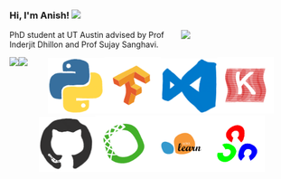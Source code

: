 ### Hi, I'm Anish! <img src="https://media.giphy.com/media/hvRJCLFzcasrR4ia7z/giphy.gif" width="50px">
<img align="right" src="https://github.com/rajput2107/rajput2107/blob/master/Assets/Developer.gif" width='200'/>

PhD student at UT Austin advised by Prof Inderjit Dhillon and Prof Sujay Sanghavi. 

<a href="https://www.linkedin.com/in/anish-acharya-a98a9383/"><img align="left" src="https://img.shields.io/badge/LinkedIn-0A66C2?&style=for-the-badge&logo=LinkedIn&logoColor=white" /></a>
<a href="https://scholar.google.com/citations?hl=en&user=uBmgGMAAAAAJ&view_op=list_works&sortby=pubdate"><img align="left" src="https://img.shields.io/badge/Gooogle Scholar-1DA1F2?&style=for-the-badge&logo=googlescholar&logoColor=white" /></a>
<!-- <a href="https://www.instagram.com/anishacharya91"><img align="left" src="https://img.shields.io/badge/Instagram-E4405F?&style=for-the-badge&logo=Instagram&logoColor=white" /></a>.   -->

<p align="center">
  <img src="images/skills/python.gif" width="100"><img src="images/skills/tensorflow.gif" width="100"><img src="images/skills/vscode.gif" width="100"><img src="images/skills/keras.gif" width="100"><img src="images/skills/github.gif" width="100"><img src="images/skills/anaconda.gif" width="100"><img src="images/sklearn.gif" width="100"><img src="images/opencv.gif" width="100">

<!--
<center>
<table>
<tr>
<td><img width="600px" align="center" src="https://github-readme-streak-stats.herokuapp.com?user=anishacharya&theme=dark&hide_border=true&border_radius=6.7&date_format=j%20M%5B%20Y%5D" /></td>
<td><img width="500px" align="left" src="https://github-readme-stats.vercel.app/api?username=anishacharya&count_private=true&show_icons=true&theme=github_dark" /></td>
</tr>   
</table>
</center> 
-->






